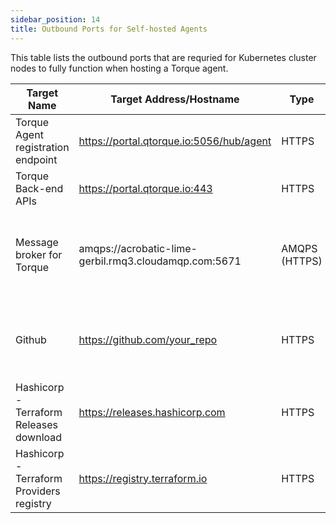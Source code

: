 ```yaml
---
sidebar_position: 14
title: Outbound Ports for Self-hosted Agents
---
```


This table lists the outbound ports that are requried for Kubernetes cluster nodes to fully function when hosting a Torque agent.

|Target Name                                |Target Address/Hostname                             |Type        |Ports|Traffic Purpose                                |
|------------------------------------       |----------------------------------------------------|------------|-----|-----------------------------------------------|
|Torque Agent registration endpoint         |https://portal.qtorque.io:5056/hub/agent            |HTTPS       |5056 |Register new Torque agent with Torque back-end |
|Torque Back-end APIs                       |https://portal.qtorque.io:443                       |HTTPS       |443  |Communicate from agent to Torque APIs          |
|Message broker for Torque                  |amqps://acrobatic-lime-gerbil.rmq3.cloudamqp.com:5671|AMQPS (HTTPS)|5671|Communicate between agent and back-end using message queues|
|Github                                     |https://github.com/your_repo                        |HTTPS|443   |Retrieve customer's repo from GitHub using Git to TF Runner Pod|
|Hashicorp - Terraform Releases download    |https://releases.hashicorp.com                      |HTTPS|443   |Download and install Terraform on sandbox TF Runner pod|
|Hashicorp - Terraform Providers registry   |https://registry.terraform.io                       |HTTPS|443   |Download Terraform provider to TF Runner Pod|
